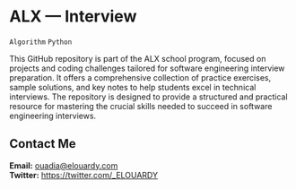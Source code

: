 # ALX — Interview

`Algorithm`
`Python`

This GitHub repository is part of the ALX school program, focused on projects and coding challenges tailored for software engineering interview preparation. It offers a comprehensive collection of practice exercises, sample solutions, and key notes to help students excel in technical interviews. The repository is designed to provide a structured and practical resource for mastering the crucial skills needed to succeed in software engineering interviews.

## Contact Me

**Email:** ouadia@elouardy.com \
**Twitter:** https://twitter.com/_ELOUARDY
